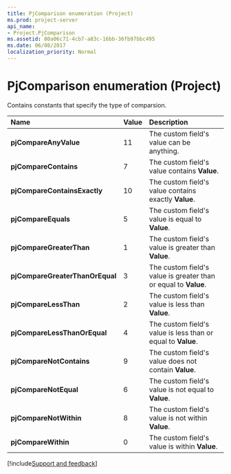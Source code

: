 ```yaml
---
title: PjComparison enumeration (Project)
ms.prod: project-server
api_name:
- Project.PjComparison
ms.assetid: 80a06c71-4cb7-a83c-16bb-36fb97bbc495
ms.date: 06/08/2017
localization_priority: Normal
---
```



# PjComparison enumeration (Project)

Contains constants that specify the type of comparsion.



|Name|Value|Description|
|:-----|:-----|:-----|
|**pjCompareAnyValue**|11|The custom field's value can be anything.|
|**pjCompareContains**|7|The custom field's value contains  **Value**.|
|**pjCompareContainsExactly**|10|The custom field's value contains exactly  **Value**.|
|**pjCompareEquals**|5|The custom field's value is equal to  **Value**.|
|**pjCompareGreaterThan**|1|The custom field's value is greater than  **Value**.|
|**pjCompareGreaterThanOrEqual**|3|The custom field's value is greater than or equal to  **Value**.|
|**pjCompareLessThan**|2|The custom field's value is less than  **Value**.|
|**pjCompareLessThanOrEqual**|4|The custom field's value is less than or equal to  **Value**.|
|**pjCompareNotContains**|9|The custom field's value does not contain  **Value**.|
|**pjCompareNotEqual**|6|The custom field's value is not equal to  **Value**.|
|**pjCompareNotWithin**|8|The custom field's value is not within  **Value**.|
|**pjCompareWithin**|0|The custom field's value is within  **Value**.|

[!include[Support and feedback](~/includes/feedback-boilerplate.md)]